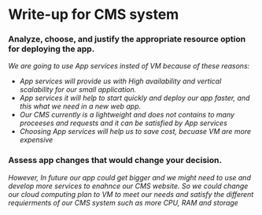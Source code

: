 # Write-up for CMS system 

### Analyze, choose, and justify the appropriate resource option for deploying the app.

*We are going to use App services insted of VM because of these reasons:*
- *App services will provide us with High availability and vertical scalability for our small application.* 
- *App services it will help to start quickly and deploy our app faster, and this what we need in a new web app.* 
- *Our CMS currently is a lightweight and does not contains to many proceeses and requests and it can be satisfied by App services*
- *Choosing App services will help us to save cost, becuase VM are more expensive*

### Assess app changes that would change your decision.

*However, In future our app could get bigger and we might need to use and develop more services to enahnce our CMS website.* 
*So we could change our cloud computing plan to VM to meet our needs and satisfy the different requierments of our CMS system such as more CPU, RAM and storage* 
